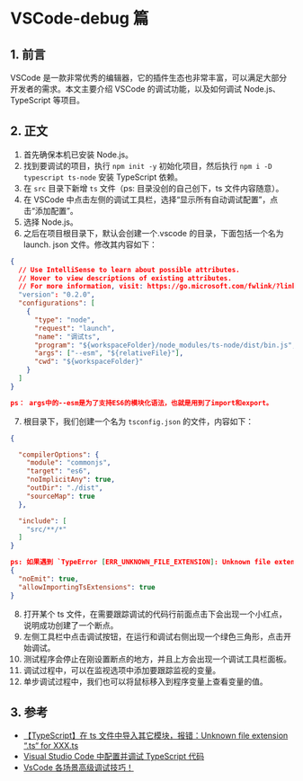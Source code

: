 # VSCode-debug 篇

## 1. 前言

VSCode 是一款非常优秀的编辑器，它的插件生态也非常丰富，可以满足大部分开发者的需求。本文主要介绍 VSCode 的调试功能，以及如何调试 Node.js、TypeScript 等项目。

## 2. 正文

1. 首先确保本机已安装 Node.js。
2. 找到要调试的项目，执行 `npm init -y` 初始化项目，然后执行 `npm i -D typescript ts-node` 安装 TypeScript 依赖。
3. 在 `src` 目录下新增 `ts` 文件（ps: 目录没创的自己创下，ts 文件内容随意）。
4. 在 VSCode 中点击左侧的调试工具栏，选择“显示所有自动调试配置”，点击“添加配置”。
5. 选择 Node.js。
6. 之后在项目根目录下，默认会创建一个.vscode 的目录，下面包括一个名为 launch.
   json 文件。修改其内容如下：

```json
{
  // Use IntelliSense to learn about possible attributes.
  // Hover to view descriptions of existing attributes.
  // For more information, visit: https://go.microsoft.com/fwlink/?linkid=830387
  "version": "0.2.0",
  "configurations": [
    {
      "type": "node",
      "request": "launch",
      "name": "调试ts",
      "program": "${workspaceFolder}/node_modules/ts-node/dist/bin.js",
      "args": ["--esm", "${relativeFile}"],
      "cwd": "${workspaceFolder}"
    }
  ]
}

ps： args中的--esm是为了支持ES6的模块化语法，也就是用到了import和export。
```

7. 根目录下，我们创建一个名为 `tsconfig.json` 的文件，内容如下：

```json
{

  "compilerOptions": {
    "module": "commonjs",
    "target": "es6",
    "noImplicitAny": true,
    "outDir": "./dist",
    "sourceMap": true
  },

  "include": [
    "src/**/*"
  ]
}

ps: 如果遇到 `TypeError [ERR_UNKNOWN_FILE_EXTENSION]: Unknown file extension “.ts” for xxx.ts` 的错误，可以在上述的"compilerOptions"中添加如下配置：
{
  "noEmit": true,
  "allowImportingTsExtensions": true
}
```

8. 打开某个 ts 文件，在需要跟踪调试的代码行前面点击下会出现一个小红点，说明成功创建了一个断点。
9. 左侧工具栏中点击调试按钮，在运行和调试右侧出现一个绿色三角形，点击开始调试。
10. 测试程序会停止在刚设置断点的地方，并且上方会出现一个调试工具栏面板。
11. 调试过程中，可以在监视选项中添加要跟踪监视的变量。
12. 单步调试过程中，我们也可以将鼠标移入到程序变量上查看变量的值。

## 3. 参考

- [【TypeScript】在 ts 文件中导入其它模块，报错：Unknown file extension “.ts“ for XXX.ts](https://blog.csdn.net/qq_28255733/article/details/132738770)
- [Visual Studio Code 中配置并调试 TypeScript 代码](https://baijiahao.baidu.com/s?id=1725357374176756545&wfr=spider&for=pc)
- [VsCode 各场景高级调试技巧！](https://blog.csdn.net/cqcre/article/details/128024692)
